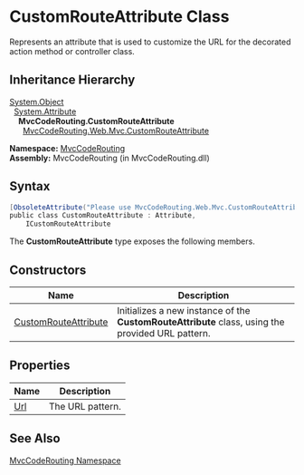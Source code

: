 CustomRouteAttribute Class
==========================
Represents an attribute that is used to customize the URL for the decorated action method or controller class.


Inheritance Hierarchy
---------------------
[System.Object][1]  
  [System.Attribute][2]  
    **MvcCodeRouting.CustomRouteAttribute**  
      [MvcCodeRouting.Web.Mvc.CustomRouteAttribute][3]  

**Namespace:** [MvcCodeRouting][4]  
**Assembly:** MvcCodeRouting (in MvcCodeRouting.dll)

Syntax
------

```csharp
[ObsoleteAttribute("Please use MvcCodeRouting.Web.Mvc.CustomRouteAttribute instead.")]
public class CustomRouteAttribute : Attribute, 
	ICustomRouteAttribute
```

The **CustomRouteAttribute** type exposes the following members.


Constructors
------------

Name                      | Description                                                                                       
------------------------- | ------------------------------------------------------------------------------------------------- 
[CustomRouteAttribute][5] | Initializes a new instance of the **CustomRouteAttribute** class, using the provided URL pattern. 


Properties
----------

Name     | Description      
-------- | ---------------- 
[Url][6] | The URL pattern. 


See Also
--------
[MvcCodeRouting Namespace][4]  

[1]: http://msdn.microsoft.com/en-us/library/e5kfa45b
[2]: http://msdn.microsoft.com/en-us/library/e8kc3626
[3]: ../../MvcCodeRouting.Web.Mvc/CustomRouteAttribute/README.md
[4]: ../README.md
[5]: _ctor.md
[6]: Url.md